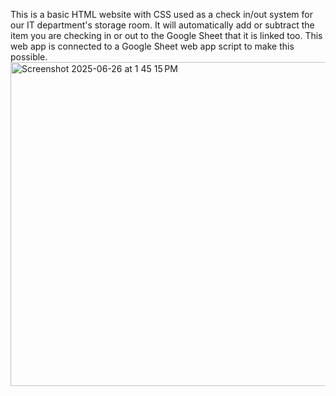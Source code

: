 This is a basic HTML website with CSS used as a check in/out system for our IT department's storage room. It will automatically add or subtract the item you are checking in or out to the Google Sheet that it is linked too. This web app is connected to a Google Sheet web app script to make this possible.
<img width="518" alt="Screenshot 2025-06-26 at 1 45 15 PM" src="https://github.com/user-attachments/assets/f20b908a-4b18-4cc5-91de-3df094b2777d" />
